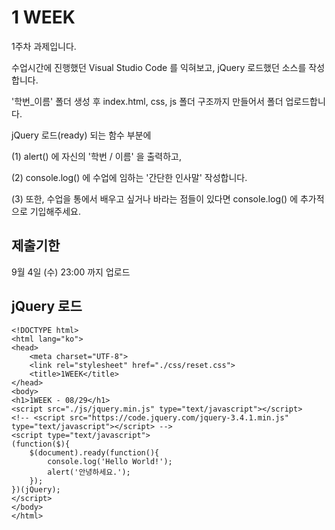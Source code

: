 # 1 WEEK

1주차 과제입니다.

수업시간에 진행했던 Visual Studio Code 를 익혀보고, jQuery 로드했던 소스를 작성합니다.

'학번_이름' 폴더 생성 후 index.html, css, js 폴더 구조까지 만들어서 폴더 업로드합니다.

jQuery 로드(ready) 되는 함수 부분에 

(1) alert() 에 자신의 '학번 / 이름' 을 출력하고,

(2) console.log() 에 수업에 임하는 '간단한 인사말' 작성합니다.

(3) 또한, 수업을 통에서 배우고 싶거나 바라는 점들이 있다면 console.log() 에 추가적으로 기입해주세요.

## 제출기한

9월 4일 (수) 23:00 까지 업로드

## jQuery 로드

```
<!DOCTYPE html>
<html lang="ko">
<head>
    <meta charset="UTF-8">
    <link rel="stylesheet" href="./css/reset.css">
    <title>1WEEK</title>
</head>
<body>
<h1>1WEEK - 08/29</h1>
<script src="./js/jquery.min.js" type="text/javascript"></script>
<!-- <script src="https://code.jquery.com/jquery-3.4.1.min.js" type="text/javascript"></script> -->
<script type="text/javascript">
(function($){
    $(document).ready(function(){
        console.log('Hello World!');
        alert('안녕하세요.');
    });
})(jQuery);
</script>
</body>
</html>
```